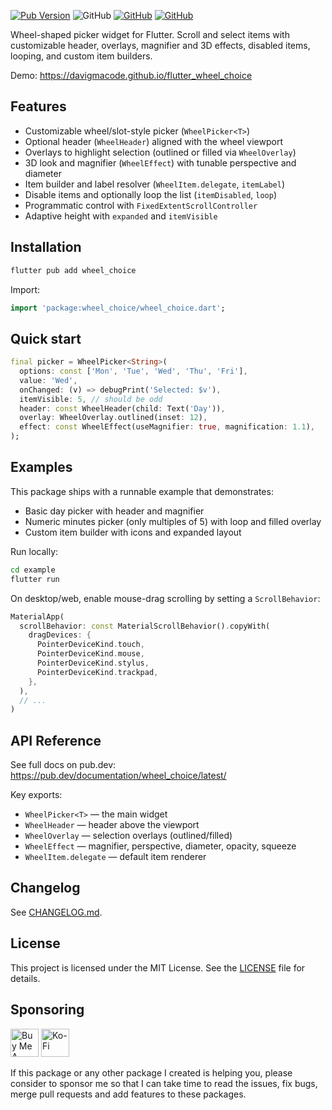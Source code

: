 [![Pub Version](https://img.shields.io/pub/v/wheel_choice)](https://pub.dev/packages/wheel_choice) ![GitHub](https://img.shields.io/github/license/davigmacode/flutter_wheel_choice) [![GitHub](https://badgen.net/badge/icon/buymeacoffee?icon=buymeacoffee&color=yellow&label)](https://www.buymeacoffee.com/davigmacode) [![GitHub](https://badgen.net/badge/icon/ko-fi?icon=kofi&color=red&label)](https://ko-fi.com/davigmacode)

Wheel-shaped picker widget for Flutter. Scroll and select items with customizable header, overlays, magnifier and 3D effects, disabled items, looping, and custom item builders.

Demo: https://davigmacode.github.io/flutter_wheel_choice

## Features

- Customizable wheel/slot-style picker (`WheelPicker<T>`)
- Optional header (`WheelHeader`) aligned with the wheel viewport
- Overlays to highlight selection (outlined or filled via `WheelOverlay`)
- 3D look and magnifier (`WheelEffect`) with tunable perspective and diameter
- Item builder and label resolver (`WheelItem.delegate`, `itemLabel`)
- Disable items and optionally loop the list (`itemDisabled`, `loop`)
- Programmatic control with `FixedExtentScrollController`
- Adaptive height with `expanded` and `itemVisible`

## Installation

```sh
flutter pub add wheel_choice
```

Import:

```dart
import 'package:wheel_choice/wheel_choice.dart';
```

## Quick start

```dart
final picker = WheelPicker<String>(
  options: const ['Mon', 'Tue', 'Wed', 'Thu', 'Fri'],
  value: 'Wed',
  onChanged: (v) => debugPrint('Selected: $v'),
  itemVisible: 5, // should be odd
  header: const WheelHeader(child: Text('Day')),
  overlay: WheelOverlay.outlined(inset: 12),
  effect: const WheelEffect(useMagnifier: true, magnification: 1.1),
);
```

## Examples

This package ships with a runnable example that demonstrates:

- Basic day picker with header and magnifier
- Numeric minutes picker (only multiples of 5) with loop and filled overlay
- Custom item builder with icons and expanded layout

Run locally:

```sh
cd example
flutter run
```

On desktop/web, enable mouse-drag scrolling by setting a `ScrollBehavior`:

```dart
MaterialApp(
  scrollBehavior: const MaterialScrollBehavior().copyWith(
    dragDevices: {
      PointerDeviceKind.touch,
      PointerDeviceKind.mouse,
      PointerDeviceKind.stylus,
      PointerDeviceKind.trackpad,
    },
  ),
  // ...
)
```

## API Reference

See full docs on pub.dev: https://pub.dev/documentation/wheel_choice/latest/

Key exports:

- `WheelPicker<T>` — the main widget
- `WheelHeader` — header above the viewport
- `WheelOverlay` — selection overlays (outlined/filled)
- `WheelEffect` — magnifier, perspective, diameter, opacity, squeeze
- `WheelItem.delegate` — default item renderer

## Changelog

See [CHANGELOG.md](CHANGELOG.md).

## License

This project is licensed under the MIT License. See the [LICENSE](LICENSE) file for details.

## Sponsoring

<a href="https://www.buymeacoffee.com/davigmacode" target="_blank"><img src="https://cdn.buymeacoffee.com/buttons/v2/default-yellow.png" alt="Buy Me A Coffee" height="45"></a>
<a href="https://ko-fi.com/davigmacode" target="_blank"><img src="https://storage.ko-fi.com/cdn/brandasset/kofi_s_tag_white.png" alt="Ko-Fi" height="45"></a>

If this package or any other package I created is helping you, please consider to sponsor me so that I can take time to read the issues, fix bugs, merge pull requests and add features to these packages.
